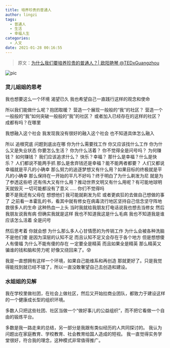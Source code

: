 ```yaml
---
title: 培养珍贵的普通人
author: lingzi
tags:
  - 普通人 
  - 生活
  - 幸福人生
categories:
  - 人文
date: 2021-01-28 00:16:55
---
```


> 原文：[为什么我们要培养珍贵的普通人？| 欧阳艳琴 @TEDxGuangzhou](https://mp.weixin.qq.com/s/8XdMlBDLWyBIGBJum1thGg)

![pic](./1.jpg)

### 灵儿姐姐的思考

我也想要这么一个环境  渴望已久  我也希望自己一直践行这样的观念和使命

所以我们能做什么呢？抱团取暖？ 
营造一个展现一般般的“我”的社区？ 营造一个一般般的“我”如何突破一般般的“我”的社区？ 或者加入已经存在的这样的社区？成都有吗？在哪里

我想融入这个社会   我发现我没有很好的融入这个社会  也不知道具体怎么融入

所以 追根究底  问题到底出在哪  你为什么需要找工作  你又应该找什么工作 你为什么又是失业状态  你要怎么生活？  你为什么活着？  你不觉得全是问号吗？ 为何赚钱？ 如何赚钱？  我们应该追求什么？ 快乐？幸福？  那什么是幸福？什么是快乐？ 人们都说不能两手抓  那么是舍弃钱还是幸福？能不能两者都要？ 人们又都说 幸福就是平凡的小确幸  那么努力的追逐梦想又有什么用？如果目标的终极就是平凡的小确幸  那么保持在一开始的平凡不好吗？终于明白了为什么剃发为尼  就是为了参透这些吧  还有伟大又有什么用？推动世界文明又有什么用呢？有可能地球明天就毁灭 一切可能都没有了意义 .....   你们不觉得吗   
要不是我还有父母在  想想他们  我可能就剃发为尼  或者更疯狂的去做自己想做的事了  之前看一本霍乱的书，看其中就有修女在病毒流行地区坚持自己信念坚守阵地  救很多人的生命 这种热血一上头 当时我就给我朋友打电话说我也想去当修女  然后我朋友说我有病   但确实我就是这样    我也不知道我这是什么毛病  我也不知道我是谁   应该怎么活着  全是问号

然后思考着  你就会想  为什么那么多人心甘情愿的为传销工作   为什么会被各种洗脑  不是他们傻   是因为深层的认知不足  而且认知不足又会存在于各个地方   但是想想傻人有傻福   为什么不能有傻的存在 一定要全是精英   而且如果全是精英  那么精英又骗谁的钱和脑和劳力呢  好像又绕回来了。😰

我是一直想拥有这样一个环境，如果自己能维系和再创造 那就更好了。只是我觉得能找到就已经不错了，所以一直没敢奢望自己去创造和建设。


### 水姐姐的见解

我在学校里做社团，在社会上做社区，然后又开始拉商业团队，都致力于建设这样的一个健康成长型的组织环境。

多数人只把这些社团、社区当做一个“做好事儿的公益组织”，而不把它看做一个自由的锻炼平台。

多数是我一路走来的总结，另一部分是我跟有类似经历的人共同探讨的。
我认为问题出在家庭教育、学校教育、社会教育给国人造成的短视。
我一直觉得实务学堂很好，符合我的理念，这种模式非常值得推广。

